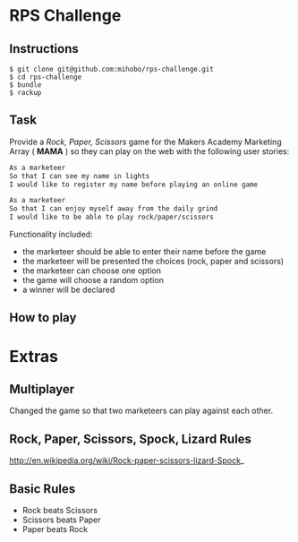 # RPS Challenge

Instructions
-------
```
$ git clone git@github.com:mihobo/rps-challenge.git
$ cd rps-challenge
$ bundle
$ rackup
```

Task
----
Provide a _Rock, Paper, Scissors_ game for the Makers Academy Marketing Array ( **MAMA** ) so they can play on the web with the following user stories:

```sh
As a marketeer
So that I can see my name in lights
I would like to register my name before playing an online game

As a marketeer
So that I can enjoy myself away from the daily grind
I would like to be able to play rock/paper/scissors
```

Functionality included:

- the marketeer should be able to enter their name before the game
- the marketeer will be presented the choices (rock, paper and scissors)
- the marketeer can choose one option
- the game will choose a random option
- a winner will be declared

How to play
-----------

# Extras
## Multiplayer

Changed the game so that two marketeers can play against each other.

## Rock, Paper, Scissors, Spock, Lizard Rules
 http://en.wikipedia.org/wiki/Rock-paper-scissors-lizard-Spock_

## Basic Rules

- Rock beats Scissors
- Scissors beats Paper
- Paper beats Rock
